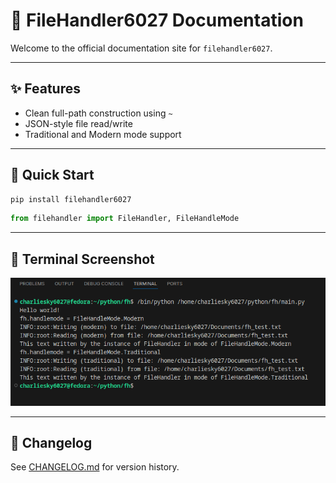 # 📘 FileHandler6027 Documentation

Welcome to the official documentation site for `filehandler6027`.

---

## ✨ Features

- Clean full-path construction using `~`
- JSON-style file read/write
- Traditional and Modern mode support

---

## 🚀 Quick Start

```bash
pip install filehandler6027
```

```python
from filehandler import FileHandler, FileHandleMode
```

---

## 📸 Terminal Screenshot

![Demo](img/fh_screenshot_dmo.png)

---

## 📜 Changelog

See [CHANGELOG.md](../CHANGELOG.md) for version history.
